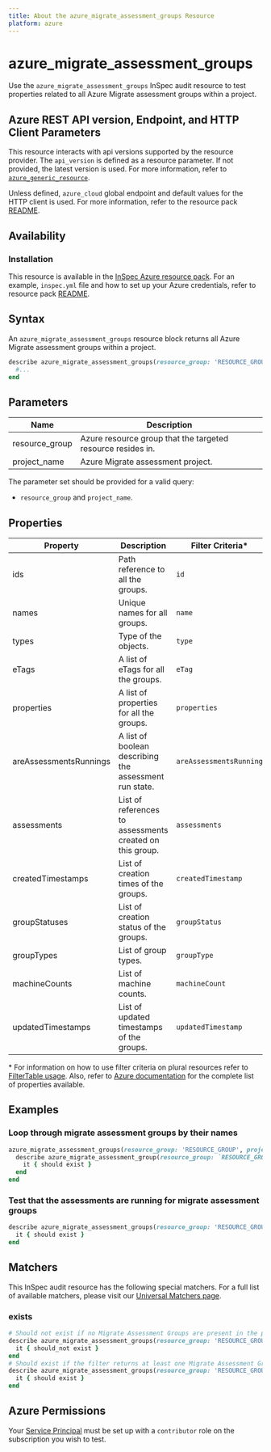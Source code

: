 ```yaml
---
title: About the azure_migrate_assessment_groups Resource
platform: azure
---
```


# azure_migrate_assessment_groups

Use the `azure_migrate_assessment_groups` InSpec audit resource to test properties related to all Azure Migrate assessment groups within a project.

## Azure REST API version, Endpoint, and HTTP Client Parameters

This resource interacts with api versions supported by the resource provider. The `api_version` is defined as a resource parameter.
If not provided, the latest version is used. For more information, refer to [`azure_generic_resource`](azure_generic_resource.md).

Unless defined, `azure_cloud` global endpoint and default values for the HTTP client is used. For more information, refer to the resource pack [README](../../README.md).

## Availability

### Installation

This resource is available in the [InSpec Azure resource pack](https://github.com/inspec/inspec-azure). For an example, `inspec.yml` file and how to set up your Azure credentials, refer to resource pack [README](../../README.md#Service-Principal).

## Syntax

An `azure_migrate_assessment_groups` resource block returns all Azure Migrate assessment groups within a project.

```ruby
describe azure_migrate_assessment_groups(resource_group: 'RESOURCE_GROUP', project_name: 'PROJECT_NAME') do
  #...
end
```

## Parameters
| Name           | Description                                                                      |
|----------------|----------------------------------------------------------------------------------|
| resource_group | Azure resource group that the targeted resource resides in.                      |
| project_name   | Azure Migrate assessment project.                                                |

The parameter set should be provided for a valid query:
- `resource_group` and `project_name`.

## Properties

|Property                        | Description                                                            | Filter Criteria<superscript>*</superscript> |
|--------------------------------|------------------------------------------------------------------------|--------------------|
| ids                            | Path reference to all the groups.                                      | `id`               |
| names                          | Unique names for all groups.                                           | `name`             |
| types                          | Type of the objects.                                                   | `type`             |
| eTags                          | A list of eTags for all the groups.                                    | `eTag`             |
| properties                     | A list of properties for all the groups.                               | `properties`       |
| areAssessmentsRunnings         | A list of boolean describing the assessment run state.                 | `areAssessmentsRunning` |
| assessments                    | List of references to assessments created on this group.               | `assessments`      |
| createdTimestamps              | List of creation times of the groups.                                  | `createdTimestamp` |
| groupStatuses                  | List of creation status of the groups.                                 | `groupStatus`      |
| groupTypes                     | List of group types.                                                   | `groupType`        |
| machineCounts                  | List of machine counts.                                                | `machineCount`     |
| updatedTimestamps              | List of updated timestamps of the groups.                              | `updatedTimestamp` |

<superscript>*</superscript> For information on how to use filter criteria on plural resources refer to [FilterTable usage](https://github.com/inspec/inspec/blob/master/dev-docs/filtertable-usage.md). Also, refer to [Azure documentation](https://docs.microsoft.com/en-us/rest/api/migrate/assessment/groups/list-by-project) for the complete list of properties available.

## Examples

### Loop through migrate assessment groups by their names

```ruby
azure_migrate_assessment_groups(resource_group: 'RESOURCE_GROUP', project_name: 'PROJECT_NAME').names.each do |name|
  describe azure_migrate_assessment_group(resource_group: `RESOURCE_GROUP`, project_name: `PROJECT_NAME`, name: `NAME`) do
    it { should exist }
  end
end
```

### Test that the assessments are running for migrate assessment groups

```ruby
describe azure_migrate_assessment_groups(resource_group: 'RESOURCE_GROUP', project_name: 'PROJECT_NAME').where(areAssessmentsRunning: true) do
  it { should exist }
end
```

## Matchers

This InSpec audit resource has the following special matchers. For a full list of available matchers, please visit our [Universal Matchers page](https://www.inspec.io/docs/reference/matchers/).

### exists

```ruby
# Should not exist if no Migrate Assessment Groups are present in the project
describe azure_migrate_assessment_groups(resource_group: 'RESOURCE_GROUP', project_name: 'PROJECT_NAME') do
  it { should_not exist }
end
# Should exist if the filter returns at least one Migrate Assessment Groups in the project
describe azure_migrate_assessment_groups(resource_group: 'RESOURCE_GROUP', project_name: 'PROJECT_NAME') do
  it { should exist }
end
```

## Azure Permissions

Your [Service Principal](https://docs.microsoft.com/en-us/azure/azure-resource-manager/resource-group-create-service-principal-portal) must be set up with a `contributor` role on the subscription you wish to test.
